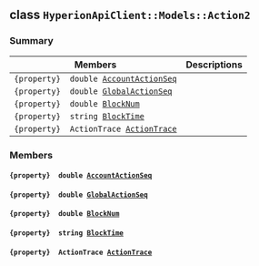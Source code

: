 ## class `HyperionApiClient::Models::Action2` 

### Summary

 Members                        | Descriptions                                
--------------------------------|---------------------------------------------
`{property}  double `[`AccountActionSeq`](#class_hyperion_api_client_1_1_models_1_1_action2_1ae763cc6d58029012571c97eef5045006) | 
`{property}  double `[`GlobalActionSeq`](#class_hyperion_api_client_1_1_models_1_1_action2_1a7d72794a7c31b94177ee954b05c8d1ad) | 
`{property}  double `[`BlockNum`](#class_hyperion_api_client_1_1_models_1_1_action2_1a2aafa89383ad9f55ae828dc982d9089c) | 
`{property}  string `[`BlockTime`](#class_hyperion_api_client_1_1_models_1_1_action2_1a497d059cf263e0779649fe353c759821) | 
`{property}  ActionTrace `[`ActionTrace`](#class_hyperion_api_client_1_1_models_1_1_action2_1a570f262f99d5b4d565bc80a51ca0018f) | 

### Members

#### `{property}  double `[`AccountActionSeq`](#class_hyperion_api_client_1_1_models_1_1_action2_1ae763cc6d58029012571c97eef5045006) 

#### `{property}  double `[`GlobalActionSeq`](#class_hyperion_api_client_1_1_models_1_1_action2_1a7d72794a7c31b94177ee954b05c8d1ad) 

#### `{property}  double `[`BlockNum`](#class_hyperion_api_client_1_1_models_1_1_action2_1a2aafa89383ad9f55ae828dc982d9089c) 

#### `{property}  string `[`BlockTime`](#class_hyperion_api_client_1_1_models_1_1_action2_1a497d059cf263e0779649fe353c759821) 

#### `{property}  ActionTrace `[`ActionTrace`](#class_hyperion_api_client_1_1_models_1_1_action2_1a570f262f99d5b4d565bc80a51ca0018f) 

